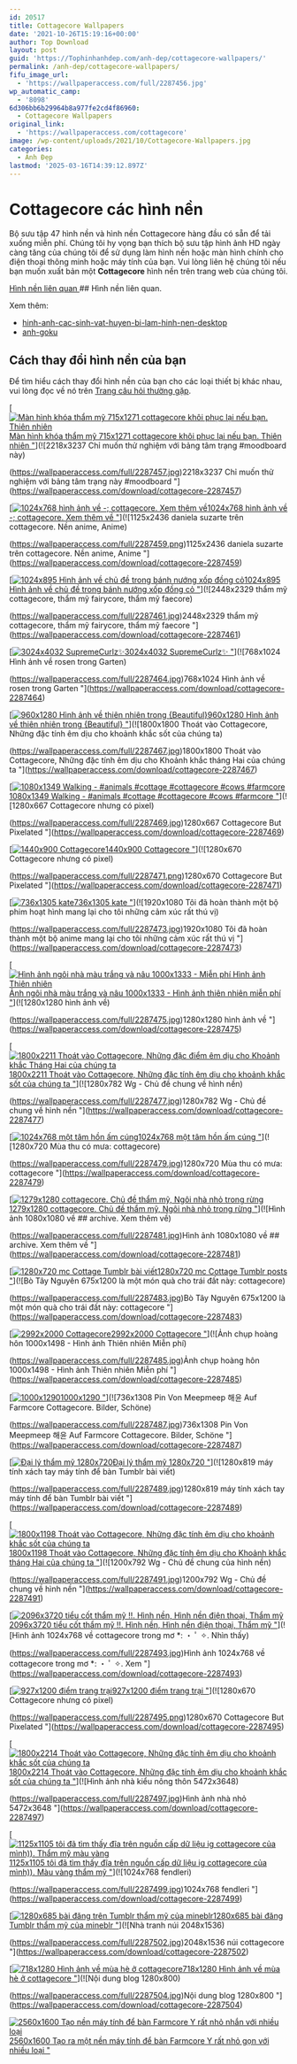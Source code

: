 ```yaml
---
id: 20517
title: Cottagecore Wallpapers
date: '2021-10-26T15:19:16+00:00'
author: Top Download
layout: post
guid: 'https://Tophinhanhdep.com/anh-dep/cottagecore-wallpapers/'
permalink: /anh-dep/cottagecore-wallpapers/
fifu_image_url:
  - 'https://wallpaperaccess.com/full/2287456.jpg'
wp_automatic_camp:
  - '8098'
6d306bb6b29964b8a977fe2cd4f86960:
  - Cottagecore Wallpapers
original_link:
  - 'https://wallpaperaccess.com/cottagecore'
image: /wp-content/uploads/2021/10/Cottagecore-Wallpapers.jpg
categories:
  - Ảnh Đẹp
lastmod: '2025-03-16T14:39:12.897Z'
---
```

# Cottagecore các hình nền

Bộ sưu tập 47 hình nền và hình nền Cottagecore hàng đầu có sẵn để tải xuống miễn phí. Chúng tôi hy vọng bạn thích bộ sưu tập hình ảnh HD ngày càng tăng của chúng tôi để sử dụng làm hình nền hoặc màn hình chính cho điện thoại thông minh hoặc máy tính của bạn. Vui lòng liên hệ chúng tôi nếu bạn muốn xuất bản một **Cottagecore** hình nền trên trang web của chúng tôi.

[Hình nền liên quan ](#related) ## Hình nền liên quan.

   
 Xem thêm:

   
- [hinh-anh-cac-sinh-vat-huyen-bi-lam-hinh-nen-desktop](https://tophinhanhdep.com/hinh-nen-dep/hinh-anh-cac-sinh-vat-huyen-bi-lam-hinh-nen-desktop/)
- [anh-goku](https://tophinhanhdep.com/anh-anime/anh-goku/)

## Cách thay đổi hình nền của bạn

Để tìm hiểu cách thay đổi hình nền của bạn cho các loại thiết bị khác nhau, vui lòng đọc về nó trên [Trang câu hỏi thường gặp](https://tophinhanhdep.com/faq/).

  
[[![Màn hình khóa thẩm mỹ 715x1271 cottagecore khôi phục lại nếu bạn.  Thiên nhiên](https://wallpaperaccess.com/full/2287456.jpg)Màn hình khóa thẩm mỹ 715x1271 cottagecore khôi phục lại nếu bạn. Thiên nhiên "](https://wallpaperaccess.com/download/cottagecore-2287456)](![2218x3237 Chỉ muốn thử nghiệm với bảng tâm trạng #moodboard này)

(https://wallpaperaccess.com/full/2287457.jpg)2218x3237 Chỉ muốn thử nghiệm với bảng tâm trạng này #moodboard "](https://wallpaperaccess.com/download/cottagecore-2287457)

[[![1024x768 hình ảnh về -;  cottagecore.  Xem thêm về](https://wallpaperaccess.com/full/2287458.jpg)1024x768 hình ảnh về -; cottagecore. Xem thêm về "](https://wallpaperaccess.com/download/cottagecore-2287458)](![1125x2436 daniela suzarte trên cottagecore.  Nền anime, Anime)

(https://wallpaperaccess.com/full/2287459.png)1125x2436 daniela suzarte trên cottagecore. Nền anime, Anime "](https://wallpaperaccess.com/download/cottagecore-2287459)

[[![1024x895 Hình ảnh về chủ đề trong bánh nướng xốp đồng cỏ](https://wallpaperaccess.com/full/2287460.jpg)1024x895 Hình ảnh về chủ đề trong bánh nướng xốp đồng cỏ "](https://wallpaperaccess.com/download/cottagecore-2287460)](![2448x2329 thẩm mỹ cottagecore, thẩm mỹ fairycore, thẩm mỹ faecore)

(https://wallpaperaccess.com/full/2287461.jpg)2448x2329 thẩm mỹ cottagecore, thẩm mỹ fairycore, thẩm mỹ faecore "](https://wallpaperaccess.com/download/cottagecore-2287461)

[[![3024x4032 SupremeCurlz✨](https://wallpaperaccess.com/full/2287462.jpg)3024x4032 SupremeCurlz✨ "](https://wallpaperaccess.com/download/cottagecore-2287462)](![768x1024 Hình ảnh về rosen trong Garten)

(https://wallpaperaccess.com/full/2287464.jpg)768x1024 Hình ảnh về rosen trong Garten "](https://wallpaperaccess.com/download/cottagecore-2287464)

[[![960x1280 Hình ảnh về thiên nhiên trong {Beautiful}](https://wallpaperaccess.com/full/2287466.jpg)960x1280 Hình ảnh về thiên nhiên trong {Beautiful} "](https://wallpaperaccess.com/download/cottagecore-2287466)](![1800x1800 Thoát vào Cottagecore, Những đặc tính êm dịu cho khoảnh khắc sốt của chúng ta)

(https://wallpaperaccess.com/full/2287467.jpg)1800x1800 Thoát vào Cottagecore, Những đặc tính êm dịu cho Khoảnh khắc tháng Hai của chúng ta "](https://wallpaperaccess.com/download/cottagecore-2287467)

[[![1080x1349 Walking - #animals #cottage #cottagecore #cows #farmcore](https://wallpaperaccess.com/full/2287468.jpg)1080x1349 Walking - #animals #cottage #cottagecore #cows #farmcore "](https://wallpaperaccess.com/download/cottagecore-2287468)](![1280x667 Cottagecore nhưng có pixel)

(https://wallpaperaccess.com/full/2287469.jpg)1280x667 Cottagecore But Pixelated "](https://wallpaperaccess.com/download/cottagecore-2287469)

[[![1440x900 Cottagecore](https://wallpaperaccess.com/full/2287470.jpg)1440x900 Cottagecore "](https://wallpaperaccess.com/download/cottagecore-2287470)](![1280x670 Cottagecore nhưng có pixel)

(https://wallpaperaccess.com/full/2287471.png)1280x670 Cottagecore But Pixelated "](https://wallpaperaccess.com/download/cottagecore-2287471)

[[![736x1305 kate](https://wallpaperaccess.com/full/2287472.jpg)736x1305 kate "](https://wallpaperaccess.com/download/cottagecore-2287472)](![1920x1080 Tôi đã hoàn thành một bộ phim hoạt hình mang lại cho tôi những cảm xúc rất thú vị)

(https://wallpaperaccess.com/full/2287473.jpg)1920x1080 Tôi đã hoàn thành một bộ anime mang lại cho tôi những cảm xúc rất thú vị "](https://wallpaperaccess.com/download/cottagecore-2287473)

[[![Hình ảnh ngôi nhà màu trắng và nâu 1000x1333 - Miễn phí Hình ảnh Thiên nhiên](https://wallpaperaccess.com/full/2287474.jpg)Ảnh ngôi nhà màu trắng và nâu 1000x1333 - Hình ảnh thiên nhiên miễn phí "](https://wallpaperaccess.com/download/cottagecore-2287474)](![1280x1280 hình ảnh về)

(https://wallpaperaccess.com/full/2287475.jpg)1280x1280 hình ảnh về "](https://wallpaperaccess.com/download/cottagecore-2287475)

[[![1800x2211 Thoát vào Cottagecore, Những đặc điểm êm dịu cho Khoảnh khắc Tháng Hai của chúng ta](https://wallpaperaccess.com/full/2287476.jpg)1800x2211 Thoát vào Cottagecore, Những đặc tính êm dịu cho khoảnh khắc sốt của chúng ta "](https://wallpaperaccess.com/download/cottagecore-2287476)](![1280x782 Wg - Chủ đề chung về hình nền)

(https://wallpaperaccess.com/full/2287477.jpg)1280x782 Wg - Chủ đề chung về hình nền "](https://wallpaperaccess.com/download/cottagecore-2287477)

[[![1024x768 một tâm hồn ấm cúng](https://wallpaperaccess.com/full/2287478.jpg)1024x768 một tâm hồn ấm cúng "](https://wallpaperaccess.com/download/cottagecore-2287478)](![1280x720 Mùa thu có mưa: cottagecore)

(https://wallpaperaccess.com/full/2287479.jpg)1280x720 Mùa thu có mưa: cottagecore "](https://wallpaperaccess.com/download/cottagecore-2287479)

[[![1279x1280 cottagecore.  Chủ đề thẩm mỹ, Ngôi nhà nhỏ trong rừng](https://wallpaperaccess.com/full/2287480.jpg)1279x1280 cottagecore. Chủ đề thẩm mỹ, Ngôi nhà nhỏ trong rừng "](https://wallpaperaccess.com/download/cottagecore-2287480)](![Hình ảnh 1080x1080 về ## archive.  Xem thêm về)

(https://wallpaperaccess.com/full/2287481.jpg)Hình ảnh 1080x1080 về ## archive. Xem thêm về "](https://wallpaperaccess.com/download/cottagecore-2287481)

[[![1280x720 mc Cottage Tumblr bài viết](https://wallpaperaccess.com/full/2287482.png)1280x720 mc Cottage Tumblr posts "](https://wallpaperaccess.com/download/cottagecore-2287482)](![Bò Tây Nguyên 675x1200 là một món quà cho trái đất này: cottagecore)

(https://wallpaperaccess.com/full/2287483.jpg)Bò Tây Nguyên 675x1200 là một món quà cho trái đất này: cottagecore "](https://wallpaperaccess.com/download/cottagecore-2287483)

[[![2992x2000 Cottagecore](https://wallpaperaccess.com/full/2287484.jpg)2992x2000 Cottagecore "](https://wallpaperaccess.com/download/cottagecore-2287484)](![Ảnh chụp hoàng hôn 1000x1498 - Hình ảnh Thiên nhiên Miễn phí)

(https://wallpaperaccess.com/full/2287485.jpg)Ảnh chụp hoàng hôn 1000x1498 - Hình ảnh Thiên nhiên Miễn phí "](https://wallpaperaccess.com/download/cottagecore-2287485)

[[![1000x1290 ](https://wallpaperaccess.com/full/2287486.gif)1000x1290 "](https://wallpaperaccess.com/download/cottagecore-2287486)](![736x1308 Pin Von Meepmeep 해윤 Auf Farmcore Cottagecore.  Bilder, Schöne)

(https://wallpaperaccess.com/full/2287487.jpg)736x1308 Pin Von Meepmeep 해윤 Auf Farmcore Cottagecore. Bilder, Schöne "](https://wallpaperaccess.com/download/cottagecore-2287487)

[[![Đại lý thẩm mỹ 1280x720](https://wallpaperaccess.com/full/2287488.jpg)Đại lý thẩm mỹ 1280x720 "](https://wallpaperaccess.com/download/cottagecore-2287488)](![1280x819 máy tính xách tay máy tính để bàn Tumblr bài viết)

(https://wallpaperaccess.com/full/2287489.jpg)1280x819 máy tính xách tay máy tính để bàn Tumblr bài viết "](https://wallpaperaccess.com/download/cottagecore-2287489)

[[![1800x1198 Thoát vào Cottagecore, Những đặc tính êm dịu cho khoảnh khắc sốt của chúng ta](https://wallpaperaccess.com/full/2287490.jpg)1800x1198 Thoát vào Cottagecore, Những đặc tính êm dịu cho Khoảnh khắc tháng Hai của chúng ta "](https://wallpaperaccess.com/download/cottagecore-2287490)](![1200x792 Wg - Chủ đề chung của hình nền)

(https://wallpaperaccess.com/full/2287491.jpg)1200x792 Wg - Chủ đề chung về hình nền "](https://wallpaperaccess.com/download/cottagecore-2287491)

[[![2096x3720 tiểu cốt thẩm mỹ !!.  Hình nền, Hình nền điện thoại, Thẩm mỹ](https://wallpaperaccess.com/full/2287492.jpg)2096x3720 tiểu cốt thẩm mỹ !!. Hình nền, Hình nền điện thoại, Thẩm mỹ "](https://wallpaperaccess.com/download/cottagecore-2287492)](![Hình ảnh 1024x768 về cottagecore trong mơ *: ・ ﾟ ✧.  Nhìn thấy)

(https://wallpaperaccess.com/full/2287493.jpg)Hình ảnh 1024x768 về cottagecore trong mơ \*: ・ ﾟ ✧. Xem "](https://wallpaperaccess.com/download/cottagecore-2287493)

[[![927x1200 điểm trang trại](https://wallpaperaccess.com/full/2287494.jpg)927x1200 điểm trang trại "](https://wallpaperaccess.com/download/cottagecore-2287494)](![1280x670 Cottagecore nhưng có pixel)

(https://wallpaperaccess.com/full/2287495.png)1280x670 Cottagecore But Pixelated "](https://wallpaperaccess.com/download/cottagecore-2287495)

[[![1800x2214 Thoát vào Cottagecore, Những đặc tính êm dịu cho khoảnh khắc sốt của chúng ta](https://wallpaperaccess.com/full/2287496.jpg)1800x2214 Thoát vào Cottagecore, Những đặc tính êm dịu cho khoảnh khắc sốt của chúng ta "](https://wallpaperaccess.com/download/cottagecore-2287496)](![Hình ảnh nhà kiểu nông thôn 5472x3648)

(https://wallpaperaccess.com/full/2287497.jpg)Hình ảnh nhà nhỏ 5472x3648 "](https://wallpaperaccess.com/download/cottagecore-2287497)

[[![1125x1105 tôi đã tìm thấy đĩa trên nguồn cấp dữ liệu ig cottagecore của mình)).  Thẩm mỹ màu vàng](https://wallpaperaccess.com/full/2287498.jpg)1125x1105 tôi đã tìm thấy đĩa trên nguồn cấp dữ liệu ig cottagecore của mình)). Màu vàng thẩm mỹ "](https://wallpaperaccess.com/download/cottagecore-2287498)](![1024x768 fendleri)

(https://wallpaperaccess.com/full/2287499.jpg)1024x768 fendleri "](https://wallpaperaccess.com/download/cottagecore-2287499)

[[![1280x685 bài đăng trên Tumblr thẩm mỹ của mineblr](https://wallpaperaccess.com/full/2287501.jpg)1280x685 bài đăng Tumblr thẩm mỹ của mineblr "](https://wallpaperaccess.com/download/cottagecore-2287501)](![Nhà tranh núi 2048x1536)

(https://wallpaperaccess.com/full/2287502.jpg)2048x1536 núi cottagecore "](https://wallpaperaccess.com/download/cottagecore-2287502)

[[![718x1280 Hình ảnh về mùa hè ở cottagecore](https://wallpaperaccess.com/full/2287503.jpg)718x1280 Hình ảnh về mùa hè ở cottagecore "](https://wallpaperaccess.com/download/cottagecore-2287503)](![Nội dung blog 1280x800)

(https://wallpaperaccess.com/full/2287504.jpg)Nội dung blog 1280x800 "](https://wallpaperaccess.com/download/cottagecore-2287504)

[![2560x1600 Tạo nền máy tính để bàn Farmcore Y rất nhỏ nhắn với nhiều loại](https://wallpaperaccess.com/full/2287505.jpg)2560x1600 Tạo ra một nền máy tính để bàn Farmcore Y rất nhỏ gọn với nhiều loại "](https://wallpaperaccess.com/download/cottagecore-2287505)
